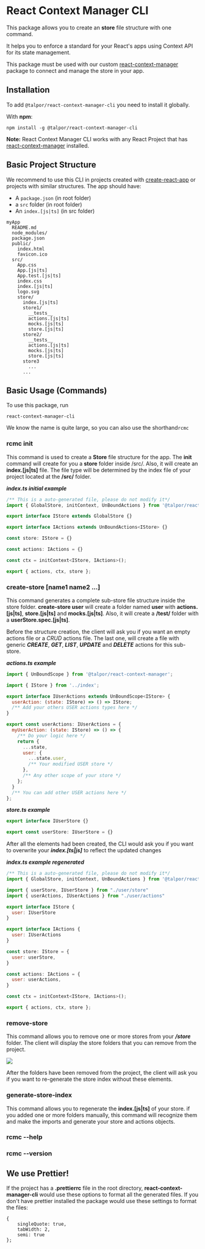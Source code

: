 # React Context Manager CLI

This package allows you to create an **store** file structure with one command.

It helps you to enforce a standard for your React's apps using Context API for its state management.

This package must be used with our custom [react-context-manager](https://github.com/talpor/react-context-manager) package to connect and manage the store in your app.

## Installation

To add `@talpor/react-context-manager-cli` you need to install it globally.

With **npm**:

```console
npm install -g @talpor/react-context-manager-cli
```

**Note:** React Context Manager CLI works with any React Project that has [react-context-manager](https://github.com/talpor/react-context-manager) installed.

## Basic Project Structure

We recommend to use this CLI in projects created with [create-react-app](https://create-react-app.dev/) or projects with similar structures. The app should have:

- A ```package.json``` (in root folder)
- a ```src``` folder (in root folder)
- An ```index.[js|ts]``` (in src folder)

```
myApp
  README.md
  node_modules/
  package.json
  public/
    index.html
    favicon.ico
  src/
    App.css
    App.[js|ts]
    App.test.[js|ts]
    index.css
    index.[js|ts]
    logo.svg
    store/
      index.[js|ts]
      store1/
        __tests__
        actions.[js|ts]
        mocks.[js|ts]
        store.[js|ts]
      store2/
        __tests__
        actions.[js|ts]
        mocks.[js|ts]
        store.[js|ts]
      store3
        ...
      ...
```

## Basic Usage (Commands)

To use this package, run

```console
react-context-manager-cli
```

We know the name is quite large, so you can also use the shorthand```rcmc```

### rcmc init

This command is used to create a **Store** file structure for the app. The **init** command will create for you a **store** folder inside /src/. Also, it will create an **index.[js|ts]** file. The file type will be determined by the index file of your project located at the **/src/** folder.

***index.ts initial example***
```jsx
/** This is a auto-generated file, please do not modify it*/
import { GlobalStore, initContext, UnBoundActions } from '@talpor/react-context-manager';

export interface IStore extends GlobalStore {}

export interface IActions extends UnBoundActions<IStore> {}

const store: IStore = {}

const actions: IActions = {}

const ctx = initContext<IStore, IActions>();

export { actions, ctx, store };

```

### create-store [name1 name2 ...]

This command generates a complete sub-store file structure inside the store folder. **create-store user** will create a folder named **user** with **actions.[js|ts]**, **store.[js|ts]** and **mocks.[js|ts]**. Also, it will create a **/__test__/** folder with a **userStore.spec.[js|ts]**.

Before the structure creation, the client will ask you if you want an empty actions file or a *CRUD* actions file. The last one, will create a file with generic ***CREATE***, ***GET***, ***LIST***, ***UPDATE*** and ***DELETE*** actions for this sub-store.


***actions.ts example***
```jsx
import { UnBoundScope } from '@talpor/react-context-manager';

import { IStore } from '../index';

export interface IUserActions extends UnBoundScope<IStore> {
  userAction: (state: IStore) => () => IStore;
  /** Add your others USER actions types here */
}

export const userActions: IUserActions = {
  myUserAction: (state: IStore) => () => {
    /** Do your logic here */
    return {
      ...state,
      user: {
        ...state.user,
        /** Your modified USER store */
      },
      /** Any other scope of your store */
    };
  }
  /** You can add other USER actions here */
};
```

***store.ts example***
```jsx
export interface IUserStore {}

export const userStore: IUserStore = {}
```

After all the elements had been created, the CLI would ask you if you want to overwrite your ***index.[ts|js]*** to reflect the updated changes

***index.ts example regenerated***
```jsx
/** This is a auto-generated file, please do not modify it*/
import { GlobalStore, initContext, UnBoundActions } from '@talpor/react-context-manager';

import { userStore, IUserStore } from "./user/store"
import { userActions, IUserActions } from "./user/actions"

export interface IStore {
  user: IUserStore
}

export interface IActions {
  user: IUserActions
}

const store: IStore = {
  user: userStore,
}

const actions: IActions = {
  user: userActions,
}

const ctx = initContext<IStore, IActions>();

export { actions, ctx, store };
```
### remove-store

This command allows you to remove one or more stores from your ***/store*** folder. The client will display the store folders that you can remove from the project.

![](https://i.imgur.com/qeK1rXQ.png)

After the folders have been removed from the project, the client will ask you if you want to re-generate the store index without these elements.

### generate-store-index

This command allows you to regenerate the **index.[js|ts]** of your store. if you added one or more folders manually, this command will recognize them and make the imports and generate your store and actions objects.

### rcmc --help

### rcmc --version

## We use Prettier!

If the project has a **.prettierrc** file in the root directory, **react-context-manager-cli** would use these options to format all the generated files. If you don't have prettier installed the package would use these settings to format the files:
```
{
    singleQuote: true,
    tabWidth: 2,
    semi: true
};
```
